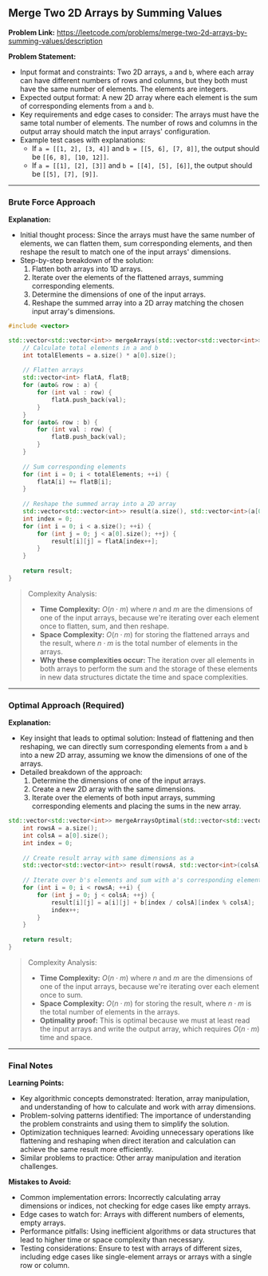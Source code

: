 ## Merge Two 2D Arrays by Summing Values

**Problem Link:** https://leetcode.com/problems/merge-two-2d-arrays-by-summing-values/description

**Problem Statement:**
- Input format and constraints: Two 2D arrays, `a` and `b`, where each array can have different numbers of rows and columns, but they both must have the same number of elements. The elements are integers.
- Expected output format: A new 2D array where each element is the sum of corresponding elements from `a` and `b`.
- Key requirements and edge cases to consider: The arrays must have the same total number of elements. The number of rows and columns in the output array should match the input arrays' configuration.
- Example test cases with explanations: 
  - If `a = [[1, 2], [3, 4]]` and `b = [[5, 6], [7, 8]]`, the output should be `[[6, 8], [10, 12]]`.
  - If `a = [[1], [2], [3]]` and `b = [[4], [5], [6]]`, the output should be `[[5], [7], [9]]`.

---

### Brute Force Approach

**Explanation:**
- Initial thought process: Since the arrays must have the same number of elements, we can flatten them, sum corresponding elements, and then reshape the result to match one of the input arrays' dimensions.
- Step-by-step breakdown of the solution:
  1. Flatten both arrays into 1D arrays.
  2. Iterate over the elements of the flattened arrays, summing corresponding elements.
  3. Determine the dimensions of one of the input arrays.
  4. Reshape the summed array into a 2D array matching the chosen input array's dimensions.

```cpp
#include <vector>

std::vector<std::vector<int>> mergeArrays(std::vector<std::vector<int>>& a, std::vector<std::vector<int>>& b) {
    // Calculate total elements in a and b
    int totalElements = a.size() * a[0].size();
    
    // Flatten arrays
    std::vector<int> flatA, flatB;
    for (auto& row : a) {
        for (int val : row) {
            flatA.push_back(val);
        }
    }
    for (auto& row : b) {
        for (int val : row) {
            flatB.push_back(val);
        }
    }
    
    // Sum corresponding elements
    for (int i = 0; i < totalElements; ++i) {
        flatA[i] += flatB[i];
    }
    
    // Reshape the summed array into a 2D array
    std::vector<std::vector<int>> result(a.size(), std::vector<int>(a[0].size()));
    int index = 0;
    for (int i = 0; i < a.size(); ++i) {
        for (int j = 0; j < a[0].size(); ++j) {
            result[i][j] = flatA[index++];
        }
    }
    
    return result;
}
```

> Complexity Analysis:
> - **Time Complexity:** $O(n \cdot m)$ where $n$ and $m$ are the dimensions of one of the input arrays, because we're iterating over each element once to flatten, sum, and then reshape.
> - **Space Complexity:** $O(n \cdot m)$ for storing the flattened arrays and the result, where $n \cdot m$ is the total number of elements in the arrays.
> - **Why these complexities occur:** The iteration over all elements in both arrays to perform the sum and the storage of these elements in new data structures dictate the time and space complexities.

---

### Optimal Approach (Required)

**Explanation:**
- Key insight that leads to optimal solution: Instead of flattening and then reshaping, we can directly sum corresponding elements from `a` and `b` into a new 2D array, assuming we know the dimensions of one of the arrays.
- Detailed breakdown of the approach:
  1. Determine the dimensions of one of the input arrays.
  2. Create a new 2D array with the same dimensions.
  3. Iterate over the elements of both input arrays, summing corresponding elements and placing the sums in the new array.

```cpp
std::vector<std::vector<int>> mergeArraysOptimal(std::vector<std::vector<int>>& a, std::vector<std::vector<int>>& b) {
    int rowsA = a.size();
    int colsA = a[0].size();
    int index = 0;
    
    // Create result array with same dimensions as a
    std::vector<std::vector<int>> result(rowsA, std::vector<int>(colsA));
    
    // Iterate over b's elements and sum with a's corresponding elements
    for (int i = 0; i < rowsA; ++i) {
        for (int j = 0; j < colsA; ++j) {
            result[i][j] = a[i][j] + b[index / colsA][index % colsA];
            index++;
        }
    }
    
    return result;
}
```

> Complexity Analysis:
> - **Time Complexity:** $O(n \cdot m)$ where $n$ and $m$ are the dimensions of one of the input arrays, because we're iterating over each element once to sum.
> - **Space Complexity:** $O(n \cdot m)$ for storing the result, where $n \cdot m$ is the total number of elements in the arrays.
> - **Optimality proof:** This is optimal because we must at least read the input arrays and write the output array, which requires $O(n \cdot m)$ time and space.

---

### Final Notes

**Learning Points:**
- Key algorithmic concepts demonstrated: Iteration, array manipulation, and understanding of how to calculate and work with array dimensions.
- Problem-solving patterns identified: The importance of understanding the problem constraints and using them to simplify the solution.
- Optimization techniques learned: Avoiding unnecessary operations like flattening and reshaping when direct iteration and calculation can achieve the same result more efficiently.
- Similar problems to practice: Other array manipulation and iteration challenges.

**Mistakes to Avoid:**
- Common implementation errors: Incorrectly calculating array dimensions or indices, not checking for edge cases like empty arrays.
- Edge cases to watch for: Arrays with different numbers of elements, empty arrays.
- Performance pitfalls: Using inefficient algorithms or data structures that lead to higher time or space complexity than necessary.
- Testing considerations: Ensure to test with arrays of different sizes, including edge cases like single-element arrays or arrays with a single row or column.